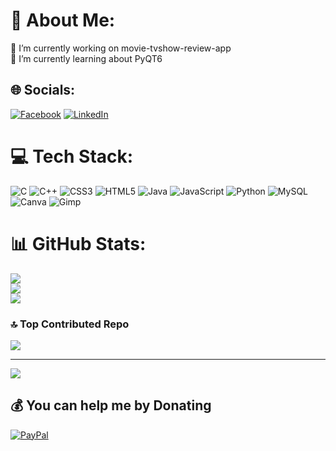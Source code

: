 # 💫 About Me:
🔭 I’m currently working on movie-tvshow-review-app<br>🌱 I’m currently learning about PyQT6


## 🌐 Socials:
[![Facebook](https://img.shields.io/badge/Facebook-%231877F2.svg?logo=Facebook&logoColor=white)](https://facebook.com/bryanaganp25) [![LinkedIn](https://img.shields.io/badge/LinkedIn-%230077B5.svg?logo=linkedin&logoColor=white)](https://www.linkedin.com/in/bryan-agan-42ba0b202/) 

# 💻 Tech Stack:
![C](https://img.shields.io/badge/c-%2300599C.svg?style=flat&logo=c&logoColor=white) ![C++](https://img.shields.io/badge/c++-%2300599C.svg?style=flat&logo=c%2B%2B&logoColor=white) ![CSS3](https://img.shields.io/badge/css3-%231572B6.svg?style=flat&logo=css3&logoColor=white) ![HTML5](https://img.shields.io/badge/html5-%23E34F26.svg?style=flat&logo=html5&logoColor=white) ![Java](https://img.shields.io/badge/java-%23ED8B00.svg?style=flat&logo=openjdk&logoColor=white) ![JavaScript](https://img.shields.io/badge/javascript-%23323330.svg?style=flat&logo=javascript&logoColor=%23F7DF1E) ![Python](https://img.shields.io/badge/python-3670A0?style=flat&logo=python&logoColor=ffdd54) ![MySQL](https://img.shields.io/badge/mysql-4479A1.svg?style=flat&logo=mysql&logoColor=white) ![Canva](https://img.shields.io/badge/Canva-%2300C4CC.svg?style=flat&logo=Canva&logoColor=white) ![Gimp](https://img.shields.io/badge/Gimp-657D8B?style=flat&logo=gimp&logoColor=FFFFFF)
# 📊 GitHub Stats:
![](https://github-readme-stats.vercel.app/api?username=xbryan25&theme=tokyonight&hide_border=false&include_all_commits=true&count_private=true)<br/>
![](https://github-readme-streak-stats.herokuapp.com/?user=xbryan25&theme=tokyonight&hide_border=false)<br/>
![](https://github-readme-stats.vercel.app/api/top-langs/?username=xbryan25&theme=tokyonight&hide_border=false&include_all_commits=true&count_private=true&layout=compact)

### 🔝 Top Contributed Repo
![](https://github-contributor-stats.vercel.app/api?username=xbryan25&limit=5&theme=tokyonight&combine_all_yearly_contributions=true)

---
[![](https://visitcount.itsvg.in/api?id=xbryan25&icon=0&color=0)](https://visitcount.itsvg.in)

  ## 💰 You can help me by Donating
  [![PayPal](https://img.shields.io/badge/PayPal-00457C?style=for-the-badge&logo=paypal&logoColor=white)](https://paypal.me/paypal.me/xbryan25) 

  
<!-- Proudly created with GPRM ( https://gprm.itsvg.in ) -->
